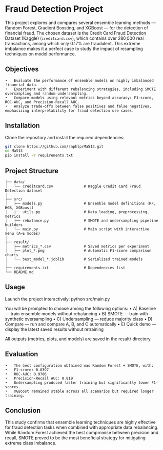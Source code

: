# Fraud Detection Project


This project explores and compares several ensemble learning methods — Random Forest, Gradient Boosting, and XGBoost — for the detection of financial fraud.
The chosen dataset is the Credit Card Fraud Detection Dataset (Kaggle) (`creditcard.csv`), which contains over 280,000 real transactions, among which only 0.17% are fraudulent.
This extreme imbalance makes it a perfect case to study the impact of resampling techniques on model performance.

## Objectives
	•	Evaluate the performance of ensemble models on highly imbalanced financial data.
	•	Experiment with different rebalancing strategies, including SMOTE oversampling and random undersampling.
	•	Compare models using relevant metrics beyond accuracy: F1-score, ROC-AUC, and Precision-Recall AUC.
	•	Analyze trade-offs between false positives and false negatives, emphasizing interpretability for fraud detection use cases.

## Installation
Clone the repository and install the required dependencies:
```bash
git clone https://github.com/raphlp/Ma513.git
cd Ma513
pip install -r requirements.txt
```

## Project Structure

```text
├── data/
│   └── creditcard.csv              # Kaggle Credit Card Fraud Detection dataset
│
├── src/
│   ├── models.py                   # Ensemble model definitions (RF, HGB, XGBoost)
│   ├── utils.py                    # Data loading, preprocessing, metrics
│   ├── rebalance.py                # SMOTE and undersampling pipeline builders
│   └── main.py                     # Main script with interactive menu (A–E modes)
│
├── result/
│   ├── metrics_*.csv               # Saved metrics per experiment
│   ├── plot_*.png                  # Automatic F1-score comparison charts
│   └── best_model_*.joblib         # Serialized trained models
│
├── requirements.txt                # Dependencies list
└── README.md
```

## Usage

Launch the project interactively:
python src/main.py

You will be prompted to choose among the following options:
	•	A) Baseline — train ensemble models without rebalancing
	•	B) SMOTE — train with synthetic oversampling
	•	C) Undersampling — reduce majority class
	•	D) Compare — run and compare A, B, and C automatically
	•	E) Quick demo — display the latest saved results without retraining

All outputs (metrics, plots, and models) are saved in the result/ directory.

## Evaluation

	•	The best configuration obtained was Random Forest + SMOTE, with:
	•	F1-score: 0.8397
	•	ROC-AUC: 0.9786
	•	Precision-Recall AUC: 0.819
	•	Undersampling produced faster training but significantly lower F1-scores.
	•	XGBoost remained stable across all scenarios but required longer training.

## Conclusion

This study confirms that ensemble learning techniques are highly effective for fraud detection tasks when combined with appropriate data rebalancing.
While Random Forest achieved the best compromise between precision and recall, SMOTE proved to be the most beneficial strategy for mitigating extreme class imbalance.
